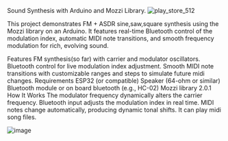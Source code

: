 Sound Synthesis with Arduino and Mozzi Library.
![play_store_512](https://github.com/user-attachments/assets/43109a78-5093-42fa-8bc2-35925024911d)


This project demonstrates FM + ASDR sine,saw,square synthesis using the Mozzi library on an Arduino. It features real-time Bluetooth control of the modulation index, automatic MIDI note transitions, and smooth frequency modulation for rich, evolving sound.

Features
FM synthesis(so far) with carrier and modulator oscillators.
Bluetooth control for live modulation index adjustment.
Smooth MIDI note transitions with customizable ranges and steps to simulate future midi changes.
Requirements
ESP32 (or compatible)
Speaker (64-ohm or similar)
Bluetooth module or on board bluetooth (e.g., HC-02)
Mozzi library 2.0.1
How It Works
The modulator frequency dynamically alters the carrier frequency.
Bluetooth input adjusts the modulation index in real time.
MIDI notes change automatically, producing dynamic tonal shifts. It can play midi song files.


![image](https://github.com/user-attachments/assets/772fdd1a-7bcb-4b13-b400-253fcaadeb4e)



